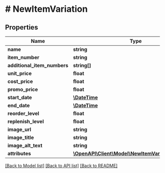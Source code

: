 # # NewItemVariation

## Properties

Name | Type | Description | Notes
------------ | ------------- | ------------- | -------------
**name** | **string** |  | [optional] 
**item_number** | **string** |  | [optional] 
**additional_item_numbers** | **string[]** |  | [optional] 
**unit_price** | **float** |  | [optional] 
**cost_price** | **float** |  | [optional] 
**promo_price** | **float** |  | [optional] 
**start_date** | [**\DateTime**](\DateTime.md) |  | [optional] 
**end_date** | [**\DateTime**](\DateTime.md) |  | [optional] 
**reorder_level** | **float** |  | [optional] 
**replenish_level** | **float** |  | [optional] 
**image_url** | **string** |  | [optional] 
**image_title** | **string** |  | [optional] 
**image_alt_text** | **string** |  | [optional] 
**attributes** | [**\OpenAPI\Client\Model\NewItemVariationAttribute[]**](NewItemVariationAttribute.md) |  | [optional] 

[[Back to Model list]](../../README.md#documentation-for-models) [[Back to API list]](../../README.md#documentation-for-api-endpoints) [[Back to README]](../../README.md)


